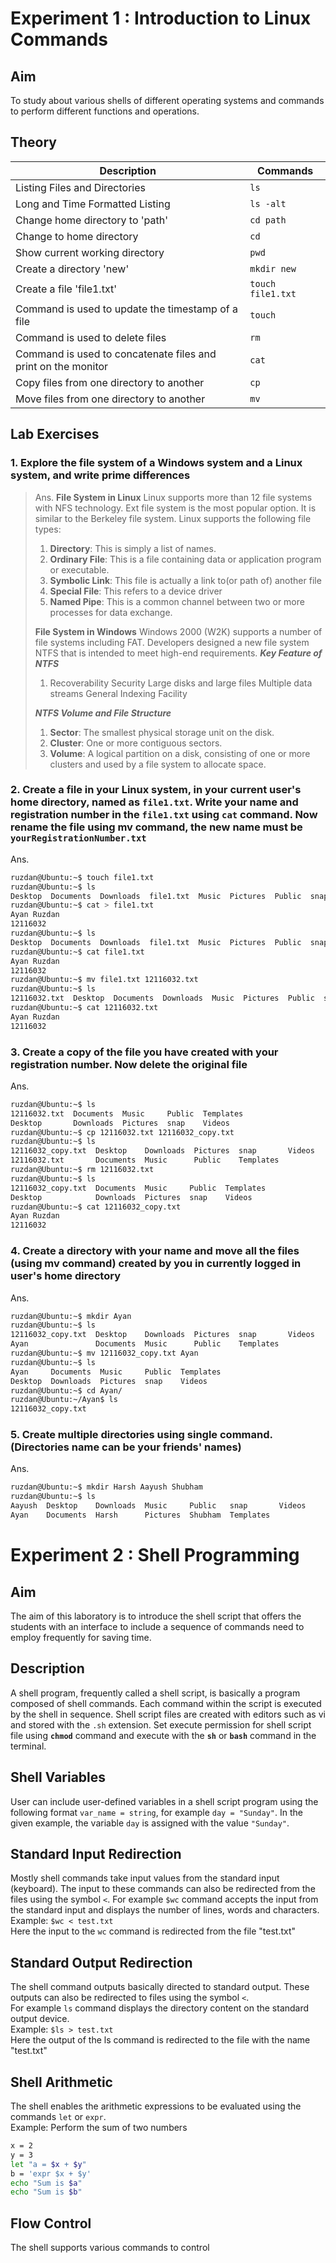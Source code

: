# Experiment 1 : Introduction to Linux Commands

## Aim

To study about various shells of different operating systems and commands to perform different functions and operations.

## Theory

|Description|Commands|
|---|---|
Listing Files and Directories|`ls`
Long and Time Formatted Listing|`ls -alt`
Change home directory to 'path'|`cd path`
Change to home directory|`cd`
Show current working directory|`pwd`
Create a directory 'new'|`mkdir new`
Create a file 'file1.txt'|`touch file1.txt`
Command is used to update the timestamp of a file|`touch`
Command is used to delete files|`rm`
Command is used to concatenate files and print on the monitor|`cat`
Copy files from one directory to another|`cp`
Move files from one directory to another|`mv`

## Lab Exercises

### 1. Explore the file system of a Windows system and a Linux system, and write prime differences

> Ans.
> **File System in Linux**
> Linux supports more than 12 file systems with NFS technology. Ext file system is the most popular option. It is similar to the Berkeley file system. Linux supports the following file types:
>
> 1. **Directory**: This is simply a list of names.
> 2. **Ordinary File**: This is a file containing data or application program or executable.
> 3. **Symbolic Link**: This file is actually a link to(or path of) another file
> 4. **Special File**: This refers to a device driver
> 5. **Named Pipe**: This is a common channel between two or more processes for data exchange.
>
> **File System in Windows**
> Windows 2000 (W2K) supports a number of file systems including FAT. Developers designed a new file system NTFS that is intended to meet high-end requirements.
> **_Key Feature of NTFS_**
>
> 1. Recoverability
> Security
> Large disks and large files
> Multiple data streams
> General Indexing Facility
>
> **_NTFS Volume and File Structure_**
>
> 1. **Sector**: The smallest physical storage unit on the disk.
> 2. **Cluster**: One or more contiguous sectors.
> 3. **Volume**: A logical partition on a disk, consisting of one or more clusters and used by a file system to allocate space.

### 2. Create a file in your Linux system, in your current user's home directory, named as `file1.txt`. Write your name and registration number in the `file1.txt` using `cat` command. Now rename the file using mv command, the new name must be `yourRegistrationNumber.txt`

Ans.

```bash
ruzdan@Ubuntu:~$ touch file1.txt
ruzdan@Ubuntu:~$ ls
Desktop  Documents  Downloads  file1.txt  Music  Pictures  Public  snap  Templates  Videos
ruzdan@Ubuntu:~$ cat > file1.txt 
Ayan Ruzdan
12116032
ruzdan@Ubuntu:~$ ls
Desktop  Documents  Downloads  file1.txt  Music  Pictures  Public  snap  Templates  Videos
ruzdan@Ubuntu:~$ cat file1.txt 
Ayan Ruzdan
12116032
ruzdan@Ubuntu:~$ mv file1.txt 12116032.txt
ruzdan@Ubuntu:~$ ls
12116032.txt  Desktop  Documents  Downloads  Music  Pictures  Public  snap  Templates  Videos
ruzdan@Ubuntu:~$ cat 12116032.txt 
Ayan Ruzdan
12116032
```

### 3. Create a copy of the file you have created with your registration number. Now delete the original file

Ans.

```bash
ruzdan@Ubuntu:~$ ls
12116032.txt  Documents  Music     Public  Templates
Desktop       Downloads  Pictures  snap    Videos
ruzdan@Ubuntu:~$ cp 12116032.txt 12116032_copy.txt 
ruzdan@Ubuntu:~$ ls
12116032_copy.txt  Desktop    Downloads  Pictures  snap       Videos
12116032.txt       Documents  Music      Public    Templates
ruzdan@Ubuntu:~$ rm 12116032.txt
ruzdan@Ubuntu:~$ ls
12116032_copy.txt  Documents  Music     Public  Templates
Desktop            Downloads  Pictures  snap    Videos
ruzdan@Ubuntu:~$ cat 12116032_copy.txt 
Ayan Ruzdan
12116032
```

### 4. Create a directory with your name and move all the files (using mv command) created by you in currently logged in user's home directory

Ans.

```bash
ruzdan@Ubuntu:~$ mkdir Ayan
ruzdan@Ubuntu:~$ ls
12116032_copy.txt  Desktop    Downloads  Pictures  snap       Videos
Ayan               Documents  Music      Public    Templates
ruzdan@Ubuntu:~$ mv 12116032_copy.txt Ayan
ruzdan@Ubuntu:~$ ls
Ayan     Documents  Music     Public  Templates
Desktop  Downloads  Pictures  snap    Videos
ruzdan@Ubuntu:~$ cd Ayan/
ruzdan@Ubuntu:~/Ayan$ ls
12116032_copy.txt
```

### 5. Create multiple directories using single command. (Directories name can be your friends' names)

Ans.

```bash
ruzdan@Ubuntu:~$ mkdir Harsh Aayush Shubham
ruzdan@Ubuntu:~$ ls
Aayush  Desktop    Downloads  Music     Public   snap       Videos
Ayan    Documents  Harsh      Pictures  Shubham  Templates
```

# Experiment 2 : Shell Programming

## Aim

The aim of this laboratory is to introduce the shell script that offers the students with an interface to include a sequence of commands need to employ frequently for saving time.

## Description

A shell program, frequently called a shell script, is basically a program composed of shell commands. Each command within the script is executed by the shell in sequence. Shell script files are created with editors such as vi and stored with the `.sh` extension. Set execute permission for shell script file using **`chmod`** command and execute with the **`sh`** or **`bash`** command in the terminal.

## Shell Variables

User can include user-defined variables in a shell script program using the following format `var_name = string`, for example `day = "Sunday"`. In the given example, the variable `day` is assigned with the value `"Sunday"`.

## Standard Input Redirection

Mostly shell commands take input values from the standard input (keyboard). The input to these commands can also be redirected from the files using the symbol `<`. For example `$wc` command accepts the input from the standard input and displays the number of lines, words and characters.  
Example: `$wc < test.txt`  
Here the input to the `wc` command is redirected from the file "test.txt"

## Standard Output Redirection

The shell command outputs basically directed to standard output. These outputs can also be redirected to files using the symbol `<`.  
For example `ls` command displays the directory content on the standard output device.  
Example: `$ls > test.txt`  
Here the output of the ls command is redirected to the file with the name "test.txt"  

## Shell Arithmetic

The shell enables the arithmetic expressions to be evaluated using the commands `let` or `expr`.  
Example: Perform the sum of two numbers

```bash
x = 2
y = 3
let "a = $x + $y"
b = 'expr $x + $y'
echo "Sum is $a"
echo "Sum is $b"
```

## Flow Control

The shell supports various commands to control 